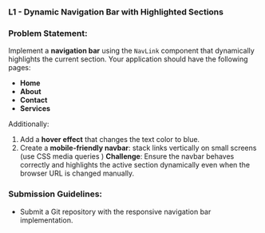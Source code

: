 ### L1 - Dynamic Navigation Bar with Highlighted Sections

### Problem Statement:

Implement a **navigation bar** using the `NavLink` component that dynamically highlights the current section. Your application should have the following pages:

- **Home**
- **About**
- **Contact**
- **Services**

Additionally:

1. Add a **hover effect** that changes the text color to blue.
2. Create a **mobile-friendly navbar**: stack links vertically on small screens (use CSS media queries )
**Challenge**: Ensure the navbar behaves correctly and highlights the active section dynamically even when the browser URL is changed manually.

### Submission Guidelines:

- Submit a Git repository with the responsive navigation bar implementation.
